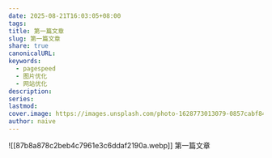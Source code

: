 ```yaml
---
date: 2025-08-21T16:03:05+08:00
tags:
title: 第一篇文章
slug: 第一篇文章
share: true
canonicalURL:
keywords:
  - pagespeed
  - 图片优化
  - 网站优化
description:
series:
lastmod:
cover.image: https://images.unsplash.com/photo-1628773013079-0857cabf84ea?crop=entropy&cs=tinysrgb&fit=max&fm=jpg&ixid=M3wzNjAwOTd8MHwxfHNlYXJjaHwyfHwlRTclODglQjF8ZW58MHwwfHx8MTc1NTc2MzQzMnww&ixlib=rb-4.1.0&q=80&w=1080
author: naive
---
```

![[87b8a878c2beb4c7961e3c6ddaf2190a.webp]]
第一篇文章
